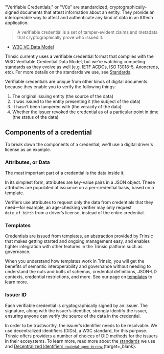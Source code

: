 "Verifiable Credentials," or "VCs" are standardized, cryptographically-signed documents that attest information about an entity. They provide an interoperable way to attest and authenticate any kind of data in an IDtech application. 

> A verifiable credential is a set of tamper-evident claims and metadata that cryptographically prove who issued it.
- [W3C VC Data Model](https://www.w3.org/TR/vc-data-model/)
> 

Trinsic currently uses a verifiable credential format that complies with the W3C Verifiable Credential Data Model, but we’re watching competing standards as they evolve as well (e.g. IETF ACDCs, ISO 13018-5, Anoncreds, etc). For more details on the standards we use, see [Standards](/learn/platform/standards).

Verifiable credentials are unique from other kinds of digital documents because they enable you to verify the following things:

1. The original issuing entity (the source of the data)
2. It was issued to the entity presenting it (the subject of the data)
3. It hasn't been tampered with (the veracity of the data)
4. Whether the issuer revoked the credential as of a particular point in time (the status of the data)

## Components of a credential

To break down the components of a credential, we'll use a digital driver's license as an example.

### Attributes, or Data

The most important part of a credential is the data inside it. 

In its simplest form, attributes are key-value pairs in a JSON object. These attributes are populated at issuance on a per-credential basis, based on a template. 

Verifiers use attributes to request only the data from credentials that they need—for example, an age-checking verifier may only request `date_of_birth` from a driver’s license, instead of the entire credential.

### Templates

Credentials are issued from templates, an abstraction provided by Trinsic that makes getting started and ongoing management easy, and enables tighter integration with other features in the Trinsic platform such as governance. 

When you understand how templates work in Trinsic, you will get the benefits of semantic interoperability and governance without needing to understand the nuts and bolts of schemas, credential definitions, JSON-LD contexts, credential restrictions, and more. See our page on [templates](/learn/concepts/templates) to learn more.

### Issuer ID

Each verifiable credential is cryptographically signed by an issuer. The signature, along with the issuer’s identifier, strongly identify the issuer, ensuring anyone can verify the source of the data in the credential. 

In order to be trustworthy, the issuer’s identifier needs to be resolvable. We use decentralized identifiers (DIDs), a W3C standard, for this purpose. Trinsic offers providers a number of choices of DID methods for the issuers in their ecosystems. To learn more, read more about the [standards](/learn/platform/standards) we use and [Decentralized Identifiers <small>:material-open-in-new:</small>](https://www.w3.org/TR/did-core/){target=_blank}.